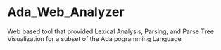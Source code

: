 # Ada_Web_Analyzer
 Web based tool that provided Lexical Analysis, Parsing, and Parse Tree Visualization for a subset of the Ada pogramming Language
